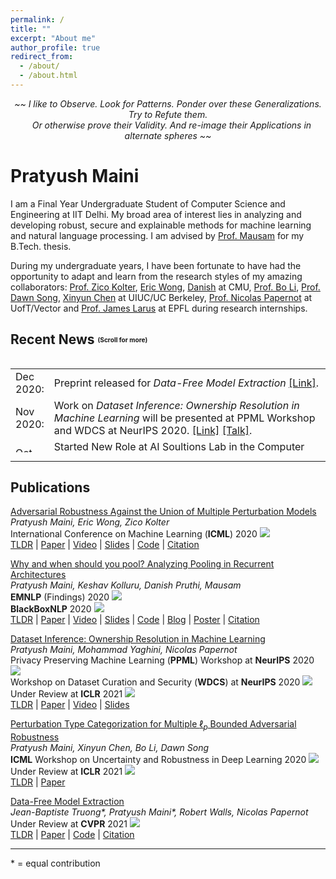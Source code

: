 ```yaml
---
permalink: /
title: ""
excerpt: "About me"
author_profile: true
redirect_from: 
  - /about/
  - /about.html
---
```

<p style="text-align: center;"><i> ~~ I like to Observe. Look for Patterns. Ponder over these Generalizations. Try to Refute them. <br> &nbsp;&nbsp; Or otherwise prove their Validity. And re-image their Applications in alternate spheres ~~  </i></p>

Pratyush Maini
======
I am a Final Year Undergraduate Student of Computer Science and Engineering at IIT Delhi. My broad area of interest lies in analyzing and developing robust, secure and explainable methods for machine learning and natural language processing. I am advised by [Prof. Mausam](http://www.cse.iitd.ernet.in/~mausam/) for my B.Tech. thesis. 

During my undergraduate years, I have been fortunate to have had the opportunity to adapt and learn from the research styles of my amazing collaborators: [Prof. Zico Kolter](https://www.zicokolter.com), [Eric Wong](https://www.cs.cmu.edu/~ericwong/), [Danish](https://www.cs.cmu.edu/~ddanish/) at CMU, [Prof. Bo Li](https://aisecure.github.io), [Prof. Dawn Song](https://people.eecs.berkeley.edu/~dawnsong/), [Xinyun Chen](https://jungyhuk.github.io/) at UIUC/UC Berkeley, [Prof. Nicolas Papernot](https://www.papernot.fr) at UofT/Vector and [Prof. James Larus](https://people.epfl.ch/james.larus) at EPFL during research internships.

Recent News  <sub><sup><sub><sup>(Scroll for more)</sup></sub></sup></sub>
-----
<style>
table, tr, td {
    border: none;
}
ul.pubs > li{
	margin-bottom: 1.2em;
}
.posts-wrapper {
	max-width: 1000px;
	margin-left:auto;
	margin-right:auto;
}
.clear{
    clear:both;
}
}
</style>

<div style="height:150px;overflow:auto;border:0px;border-collapse: collapse;" >
<table  border="none" style="border:0px;border-collapse: collapse;" rules="none" >
<font face = "Times New Roman" size = "14">
<colgroup>
       <col span="1" style="width: 12%;">
       <col span="1" style="width: 88%;">
</colgroup>
<tr><td> Dec 2020:</td> <td> Preprint released for <i>Data-Free Model Extraction</i> <a href="https://arxiv.org/abs/2011.14779">[Link]</a>.</td> </tr>
  
<tr><td> Nov 2020:</td> <td> Work on <i>Dataset Inference: Ownership Resolution in Machine Learning</i> will be presented at PPML Workshop and WDCS at NeurIPS 2020. <a href="https://openreview.net/forum?id=hvdKKV2yt7T">[Link]</a> <a href="https://slideslive.com/38940925/dataset-inference-ownership-resolution-in-machine-learning">[Talk]</a>.</td> </tr>
  
<tr><td> Oct 2020:</td> <td> Started New Role at AI Soultions Lab in the Computer Vision Team at Samsung Research and Development Headquarters, South Korea.</td> </tr>
  
<tr><td> Sept 2020:</td> <td> Our paper <i>Why and when should you pool? Analyzing Pooling in Recurrent Architectures</i> was accepted at Findings of EMNLP 2020. Will also be presented at BlackBox NLP 2020.<a href="https://arxiv.org/abs/2005.0159">[Link] </a><a href="https://pratyushmaini.github.io/Pooling-Analysis/">[Blog]</a> </a><a href="https://pratyushmaini.github.io/Pooling-Analysis/">[Poster]</a>.</td> </tr>


<tr><td> July 2020:</td> <td> Completed my Bachelors of Technology in Computer Science and Engineering at IIT Delhi. Drop in at my thesis: <a href="https://pratyushmaini.github.io/files/BTech_Thesis_Pratyush_Maini.pdf">Analyzing the Learnability and Representability of Recurrent Architectures</a>.</td> </tr>
  
<tr><td> June 2020:</td> <td> New work on <i>Classifying Adversarial Perturbations</i> to be presented at <a href="https://sites.google.com/view/udlworkshop2020/">ICML 2020 Workshop</a> on Uncertainty & Robustness in Deep Learning.</td> </tr>
  
<tr><td> May 2020:</td> <td> Our paper <i>Adversarial Robustness Against the Union of Multiple Perturbation Models</i> was accepted at <a href="https://icml.cc/Conferences/2020/AcceptedPapersInitial">ICML 2020</a>.<a href="https://arxiv.org/abs/1909.04068">[Paper]</a> <a href="http://test.slideslive.com/38928141/adversarial-robustness-against-the-union-of-multiple-petrubation-models?ref=speaker-31494-latest">[Talk]</a>. </td> </tr>

<tr><td> May 2020: </td> <td> <a href="https://arxiv.org/abs/2005.00159">Preprint</a> released for <i>Why and when should you pool? Analyzing Pooling in Recurrent Architectures</i>. <br> See blog post <a href="https://pratyushmaini.github.io/Pooling-Analysis/">here</a>. </td> </tr>

<tr><td> April 2020: </td> <td> Our entry, <a href ="https://pratyushmaini.github.io/files/TheDelusional.pdf">The Delusional</a> (with artistic pieces, prose and poems in both English & Hindi) won the best Magazine in Gazettale 2020. </td></tr> 

<tr><td> Jan 2020: </td> <td> Started TAing the course "Data Structures & Algorithms" <a href= "https://pratyushmaini.github.io/teaching/2020-ds-ta">[Link]</a> . </td></tr> 

<tr><td> Dec 2019:</td> <td> Started (slowly) setting up my personal website. </td> </tr>

<tr><td> Sep 2019:</td> <td> <a href = "https://arxiv.org/abs/1909.04068">Preprint</a> released for <i>Adversarial Robustness Against the Union of Multiple Perturbation Models</i> </td> </tr>

<tr><td> Aug 2019: </td> <td> Started TAing the course "Introduction to Artificial Intelligence" <a href= "https://pratyushmaini.github.io/teaching/2019-ai">[Link]</a> (Graduate and Undergraduate bridge course). </td></tr> 

</font>
</table>
</div>

***

Publications
-----

[Adversarial Robustness Against the Union of Multiple Perturbation Models](https://arxiv.org/abs/1909.04068)   
*Pratyush Maini, Eric Wong, Zico Kolter*   
International Conference on Machine Learning (**ICML**) 2020 ![](https://img.shields.io/badge/-conference-brightgreen)   
[TLDR]() | [Paper](https://arxiv.org/abs/1909.04068) | [Video](http://test.slideslive.com/38928141/adversarial-robustness-against-the-union-of-multiple-petrubation-models?ref=speaker-31494-latest) | [Slides]() | [Code](https://github.com/locuslab/robust_union) | [Citation]()   

[Why and when should you pool? Analyzing Pooling in Recurrent Architectures](https://arxiv.org/abs/2005.00159)   
*Pratyush Maini, Keshav Kolluru, Danish Pruthi, Mausam*   
**EMNLP** (Findings) 2020 ![](https://img.shields.io/badge/-conference-brightgreen)   
**BlackBoxNLP** 2020 ![](https://img.shields.io/badge/-workshop-blue)   
[TLDR]() | [Paper](https://arxiv.org/abs/1909.04068) | [Video]() | [Slides]() | [Code](https://github.com/dair-iitd/PoolingAnalysis) | [Blog](https://pratyushmaini.github.io/Pooling-Analysis) | [Poster]() | [Citation]()   

[Dataset Inference: Ownership Resolution in Machine Learning](https://openreview.net/pdf?id=hvdKKV2yt7T)   
*Pratyush Maini, Mohammad Yaghini, Nicolas Papernot*   
Privacy Preserving Machine Learning (**PPML**) Workshop at **NeurIPS** 2020 ![](https://img.shields.io/badge/-workshop-blue)   
Workshop on Dataset Curation and Security (**WDCS**) at **NeurIPS** 2020 ![](https://img.shields.io/badge/-workshop-blue)   
Under Review at **ICLR** 2021 ![](https://img.shields.io/badge/-submitted-lightgrey)   
[TLDR]() | [Paper](https://openreview.net/pdf?id=hvdKKV2yt7T) | [Video](https://slideslive.com/38940925/dataset-inference-ownership-resolution-in-machine-learning) | [Slides]()    

[Perturbation Type Categorization for Multiple $\ell_p$ Bounded Adversarial Robustness](https://openreview.net/pdf?id=Oe2XI-Aft-k)   
*Pratyush Maini, Xinyun Chen, Bo Li, Dawn Song*   
**ICML** Workshop on Uncertainty and Robustness in Deep Learning 2020 ![](https://img.shields.io/badge/-workshop-blue)   
Under Review at **ICLR** 2021 ![](https://img.shields.io/badge/-submitted-lightgrey)   
[TLDR]() | [Paper](https://openreview.net/pdf?id=Oe2XI-Aft-k)   

[Data-Free Model Extraction](https://arxiv.org/abs/2011.14779)   
*Jean-Baptiste Truong\*, Pratyush Maini\*, Robert Walls, Nicolas Papernot*   
Under Review at **CVPR** 2021 ![](https://img.shields.io/badge/-submitted-lightgrey)   
[TLDR]() | [Paper](https://arxiv.org/abs/2011.14779) | [Code](https://github.com/cake-lab/datafree-model-extraction) | [Citation]()   

-----
\* = equal contribution

<!--
<div class="posts-wrapper" style="clear:both">
    <h3 style="margin-bottom:0.75em;">Publications</h3>
    </i>
    <p>

    <ul class="pubs">

    <li>
                <a href="https://arxiv.org/abs/1804.07781" target="_blank" style="color:black;font-size:1.0em">Pathologies of Neural Models Make Interpretations Difficult</a><br>
                Shi Feng, Eric Wallace, Alvin Grissom II, Mohit Iyyer, Pedro Rodriguez, Jordan Boyd-Graber<br>
                <i>EMNLP 2018</i><br>
                <a href="javascript:unhide('pathological18tldr');">TLDR</a> | <a href="https://vimeo.com/306158589" target="_blank">Video</a> | <a href="https://arxiv.org/abs/1804.07781" target="_blank">Paper</a> |
                <a href="slides_and_posters/pathologies_slides.pdf" target="_blank">Slides</a> | <a href="https://github.com/allenai/allennlp/blob/master/allennlp/interpret/attackers/input_reduction.py" target="_blank">Code</a> | <a href="javascript:unhide('pathological18');">Citation</a>
                <div id="pathological18tldr" class="hidden"><b>TLDR:</b> Saliency maps are a popular interpretation technique. We show that certain pathological behavior present in neural models (namely prediction overconfidence) can negatively impact these interpretations.<br> </div>
                <div id="pathological18" class="hidden">
                    <pre>@inproceedings{Feng2018Pathological,
    Author = {Shi Feng and Eric Wallace and Alvin Grissom II and Mohit Iyyer and Pedro Rodriguez and Jordan Boyd-Graber},
    Booktitle = {Empirical Methods in Natural Language Processing},
    Year = {2018},
    Title = {Pathologies of Neural Models Make Interpretations Difficult}}
                  </pre>
                </div>
            </li>
        </ul>
    </p>


<details>
<summary>Example</summary>
This is a dropdown with text!
</details>
-->
